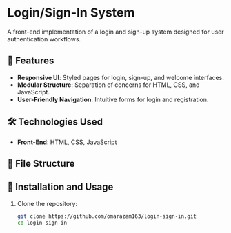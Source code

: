 # Login/Sign-In System  

A front-end implementation of a login and sign-up system designed for user authentication workflows.

## 🚀 Features  

- **Responsive UI**: Styled pages for login, sign-up, and welcome interfaces.  
- **Modular Structure**: Separation of concerns for HTML, CSS, and JavaScript.  
- **User-Friendly Navigation**: Intuitive forms for login and registration.  

## 🛠️ Technologies Used  

- **Front-End**: HTML, CSS, JavaScript  

## 📂 File Structure  


## 📝 Installation and Usage  

1. Clone the repository:  
   ```bash  
   git clone https://github.com/omarazam163/login-sign-in.git  
   cd login-sign-in  
